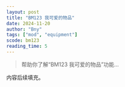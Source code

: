 ```yaml
---
layout: post
title: "BM123 我可爱的物品"
date: 2024-11-20
author: "Bny"
tags: ["mod", "equipment"]
scode: bm123
reading_time: 5
---
```


> 帮助你了解“BM123 我可爱的物品”功能...

内容后续填充。

